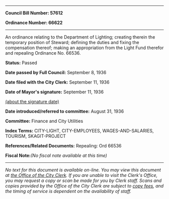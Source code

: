 

********

**Council Bill Number: 57612**
   
**Ordinance Number: 66622**
********

 An ordinance relating to the Department of Lighting; creating therein the temporary position of Steward; defining the duties and fixing the compensation thereof; making an appropriation from the Light Fund therefor and repealing Ordinance No. 66536.

**Status:** Passed
   
**Date passed by Full Council:** September 8, 1936
   
**Date filed with the City Clerk:** September 11, 1936
   
**Date of Mayor's signature:** September 11, 1936
   
[(about the signature date)](/~public/approvaldate.htm)
   
   
   
**Date introduced/referred to committee:** August 31, 1936
   
**Committee:** Finance and City Utilities
   
   
**Index Terms:** CITY-LIGHT, CITY-EMPLOYEES, WAGES-AND-SALARIES, TOURISM, SKAGIT-PROJECT

**References/Related Documents:** Repealing: Ord 66536

**Fiscal Note:**_(No fiscal note available at this time)_
********

_No text for this document is available on-line. You may view this document at [the Office of the City Clerk](http://www.seattle.gov/leg/clerk/contactUs.htm). If you are unable to visit the Clerk's Office, you may request a copy or scan be made for you by Clerk staff. Scans and copies provided by the Office of the City Clerk are subject to [copy fees](http://clerk.seattle.gov/~public/clerkfees.htm), and the timing of service is dependent on the availability of staff._

